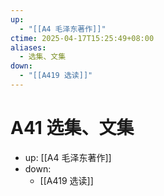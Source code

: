 ```yaml
---
up:
  - "[[A4 毛泽东著作]]"
ctime: 2025-04-17T15:25:49+08:00
aliases:
  - 选集、文集
down:
  - "[[A419 选读]]"
---
```


# A41 选集、文集

- up: [[A4 毛泽东著作]]
- down:
	- [[A419 选读]]
